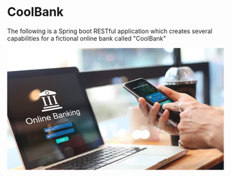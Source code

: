 # CoolBank

The following is a Spring boot RESTful application which creates several capabilities for a fictional online bank called "CoolBank"

![](src/main/resources/static/online-banking.jpeg)



